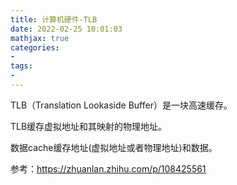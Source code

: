 ```yaml
---
title: 计算机硬件-TLB
date: 2022-02-25 10:01:03
mathjax: true
categories:
- 
tags: 
- 
---
```


TLB（Translation Lookaside Buffer）是一块高速缓存。

TLB缓存虚拟地址和其映射的物理地址。

数据cache缓存地址(虚拟地址或者物理地址)和数据。

参考：https://zhuanlan.zhihu.com/p/108425561
